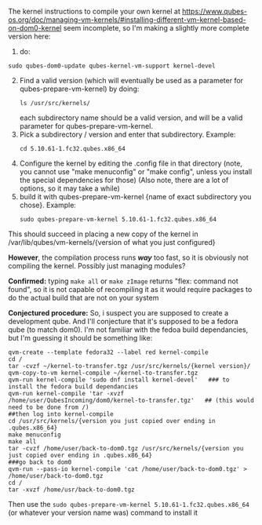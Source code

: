 The kernel instructions to compile your own kernel at https://www.qubes-os.org/doc/managing-vm-kernels/#installing-different-vm-kernel-based-on-dom0-kernel seem incomplete, so I'm making a slightly more complete version here:

1.  do:
   ```
   sudo qubes-dom0-update qubes-kernel-vm-support kernel-devel
   ```
2. Find a valid version (which will eventually be used as a parameter for qubes-prepare-vm-kernel) by doing:
   ```
   ls /usr/src/kernels/
   ```
   each subdirectory name should be a valid version, and will be a valid parameter for qubes-prepare-vm-kernel.
3. Pick a subdirectory / version and enter that subdirectory.  Example:
   ```
   cd 5.10.61-1.fc32.qubes.x86_64
   ```
4. Configure the kernel by editing the .config file in that directory
    (note, you cannot use "make menuconfig" or "make config", unless you install the special dependencies for those)
    (Also note, there are a lot of options, so it may take a while)
5. build it with qubes-prepare-vm-kernel {name of exact subdirectory you chose}. Example:
   ```
   sudo qubes-prepare-vm-kernel 5.10.61-1.fc32.qubes.x86_64
   ```
This should succeed in placing a new copy of the kernel in /var/lib/qubes/vm-kernels/{version of what you just configured}

**However**, the compilation process runs ***way*** too fast, so it is obviously not compiling the kernel.  Possibly just managing modules?

**Confirmed:**  typing ```make all``` or  ```make zImage``` returns "flex: command not found", so it is not capable of recompiling it as it would require packages to do the actual build that are not on your system

**Conjectured procedure:**
So, i suspect you are supposed to create a development qube.  And I'll conjecture that it's supposed to be a fedora qube (to match dom0).  I'm not familiar with the fedoa build dependancies, but I'm guessing it should be something like:
```
qvm-create --template fedora32 --label red kernel-compile
cd /
tar -cvzf ~/kernel-to-transfer.tgz /usr/src/kernels/{kernel version}/
qvm-copy-to-vm kernel-compile ~/kernel-to-transfer.tgz
qvm-run kernel-compile 'sudo dnf install kernel-devel'   ### to install the fedora build dependancies
qvm-run kernel-compile 'tar -xvzf /home/user/QubesIncoming/dom0/kernel-to-transfer.tgz'   ## (this would need to be done from /)
##then log into kernel-compile
cd /usr/src/kernels/{version you just copied over ending in .qubes.x86_64}  
make menuconfig
make all
tar -cvzf /home/user/back-to-dom0.tgz /usr/src/kernels/{version you just copied over ending in .qubes.x86_64}
###go back to dom0
qvm-run --pass-io kernel-compile 'cat /home/user/back-to-dom0.tgz' > /home/user/back-to-dom0.tgz
cd /
tar -xvzf /home/usr/back-to-dom0.tgz
```

Then use the ```sudo qubes-prepare-vm-kernel 5.10.61-1.fc32.qubes.x86_64``` (or whatever your version name was) command to install it